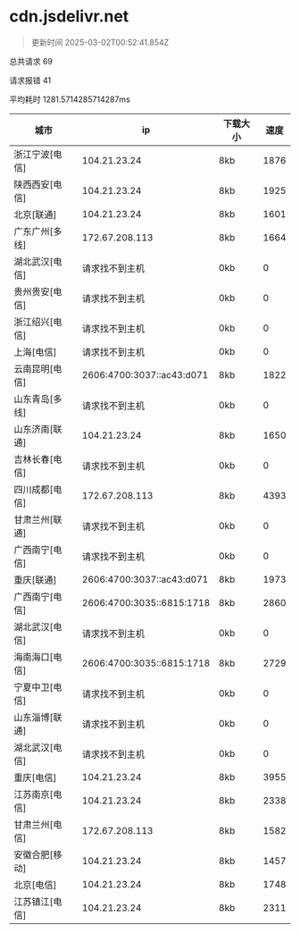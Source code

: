 
  # cdn.jsdelivr.net

  > 更新时间 2025-03-02T00:52:41.854Z
  
  总共请求 69

  请求报错 41

  平均耗时 1281.5714285714287ms

|城市|ip|下载大小|速度|
|-----|----------|---|---|
|浙江宁波[电信]|104.21.23.24|8kb|1876|
|陕西西安[电信]|104.21.23.24|8kb|1925|
|北京[联通]|104.21.23.24|8kb|1601|
|广东广州[多线]|172.67.208.113|8kb|1664|
|湖北武汉[电信]|请求找不到主机|0kb|0|
|贵州贵安[电信]|请求找不到主机|0kb|0|
|浙江绍兴[电信]|请求找不到主机|0kb|0|
|上海[电信]|请求找不到主机|0kb|0|
|云南昆明[电信]|2606:4700:3037::ac43:d071|8kb|1822|
|山东青岛[多线]|请求找不到主机|0kb|0|
|山东济南[联通]|104.21.23.24|8kb|1650|
|吉林长春[电信]|请求找不到主机|0kb|0|
|四川成都[电信]|172.67.208.113|8kb|4393|
|甘肃兰州[联通]|请求找不到主机|0kb|0|
|广西南宁[电信]|请求找不到主机|0kb|0|
|重庆[联通]|2606:4700:3037::ac43:d071|8kb|1973|
|广西南宁[电信]|2606:4700:3035::6815:1718|8kb|2860|
|湖北武汉[电信]|请求找不到主机|0kb|0|
|海南海口[电信]|2606:4700:3035::6815:1718|8kb|2729|
|宁夏中卫[电信]|请求找不到主机|0kb|0|
|山东淄博[联通]|请求找不到主机|0kb|0|
|湖北武汉[电信]|请求找不到主机|0kb|0|
|重庆[电信]|104.21.23.24|8kb|3955|
|江苏南京[电信]|104.21.23.24|8kb|2338|
|甘肃兰州[电信]|172.67.208.113|8kb|1582|
|安徽合肥[移动]|104.21.23.24|8kb|1457|
|北京[电信]|104.21.23.24|8kb|1748|
|江苏镇江[电信]|104.21.23.24|8kb|2311|

  